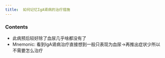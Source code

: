 ```yaml
---
title:  如何记忆IgA肾病的治疗措施
--- 
```


### Contents
- 此病预后较好除了血尿几乎啥都没有了
- Mnemonic: 看到IgA肾病治疗直接想到一般只表现为血尿→再推出症状少所以不需要怎么治疗

